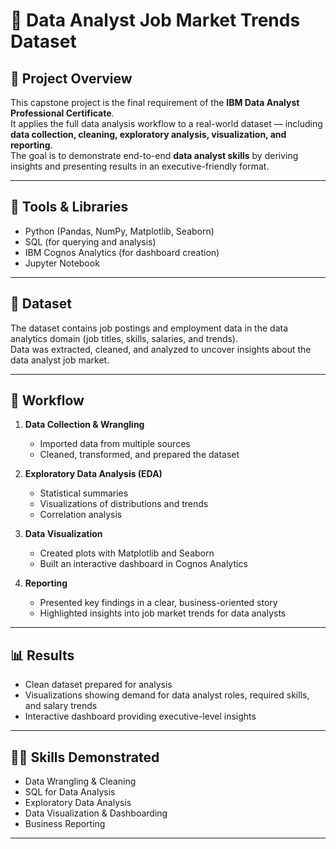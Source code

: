 # 📂 Data Analyst Job Market Trends Dataset

## 📌 Project Overview
This capstone project is the final requirement of the **IBM Data Analyst Professional Certificate**.  
It applies the full data analysis workflow to a real-world dataset — including **data collection, cleaning, exploratory analysis, visualization, and reporting**.  
The goal is to demonstrate end-to-end **data analyst skills** by deriving insights and presenting results in an executive-friendly format.  

---

## 🔧 Tools & Libraries
- Python (Pandas, NumPy, Matplotlib, Seaborn)  
- SQL (for querying and analysis)  
- IBM Cognos Analytics (for dashboard creation)  
- Jupyter Notebook  

---

## 📂 Dataset
The dataset contains job postings and employment data in the data analytics domain (job titles, skills, salaries, and trends).  
Data was extracted, cleaned, and analyzed to uncover insights about the data analyst job market.  

---

## 🚀 Workflow
1. **Data Collection & Wrangling**  
   - Imported data from multiple sources  
   - Cleaned, transformed, and prepared the dataset  

2. **Exploratory Data Analysis (EDA)**  
   - Statistical summaries  
   - Visualizations of distributions and trends  
   - Correlation analysis  

3. **Data Visualization**  
   - Created plots with Matplotlib and Seaborn  
   - Built an interactive dashboard in Cognos Analytics  

4. **Reporting**  
   - Presented key findings in a clear, business-oriented story  
   - Highlighted insights into job market trends for data analysts  

---

## 📊 Results
- Clean dataset prepared for analysis  
- Visualizations showing demand for data analyst roles, required skills, and salary trends  
- Interactive dashboard providing executive-level insights  

---

## 🧑‍💻 Skills Demonstrated
- Data Wrangling & Cleaning  
- SQL for Data Analysis  
- Exploratory Data Analysis  
- Data Visualization & Dashboarding  
- Business Reporting  

---

